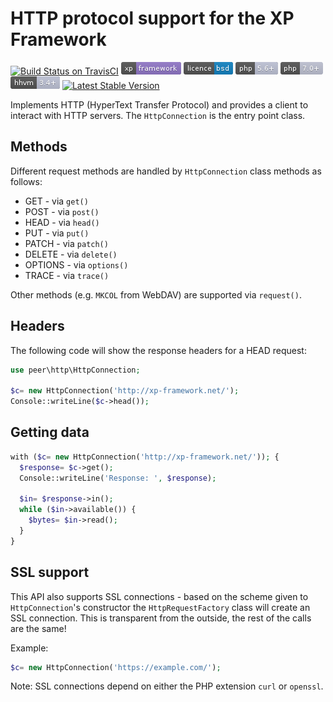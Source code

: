 HTTP protocol support for the XP Framework
========================================================================

[![Build Status on TravisCI](https://secure.travis-ci.org/xp-framework/http.svg)](http://travis-ci.org/xp-framework/http)
[![XP Framework Module](https://raw.githubusercontent.com/xp-framework/web/master/static/xp-framework-badge.png)](https://github.com/xp-framework/core)
[![BSD Licence](https://raw.githubusercontent.com/xp-framework/web/master/static/licence-bsd.png)](https://github.com/xp-framework/core/blob/master/LICENCE.md)
[![Required PHP 5.6+](https://raw.githubusercontent.com/xp-framework/web/master/static/php-5_6plus.png)](http://php.net/)
[![Supports PHP 7.0+](https://raw.githubusercontent.com/xp-framework/web/master/static/php-7_0plus.png)](http://php.net/)
[![Supports HHVM 3.4+](https://raw.githubusercontent.com/xp-framework/web/master/static/hhvm-3_4plus.png)](http://hhvm.com/)
[![Latest Stable Version](https://poser.pugx.org/xp-framework/http/version.png)](https://packagist.org/packages/xp-framework/http)

Implements HTTP (HyperText Transfer Protocol) and provides a client to interact with HTTP servers. The `HttpConnection` is the entry point class.

Methods
-------
Different request methods are handled by `HttpConnection` class methods as follows:

* GET - via `get()`
* POST - via `post()`
* HEAD - via `head()`
* PUT - via `put()`
* PATCH - via `patch()`
* DELETE - via `delete()`
* OPTIONS - via `options()`
* TRACE - via `trace()`

Other methods (e.g. `MKCOL` from WebDAV) are supported via `request()`.

Headers
-------
The following code will show the response headers for a HEAD request:

```php
use peer\http\HttpConnection;

$c= new HttpConnection('http://xp-framework.net/');
Console::writeLine($c->head());
```

Getting data
-----------

```php
with ($c= new HttpConnection('http://xp-framework.net/')); {
  $response= $c->get();
  Console::writeLine('Response: ', $response);
  
  $in= $response->in();
  while ($in->available()) {
    $bytes= $in->read();
  }
}
```

SSL support
-----------
This API also supports SSL connections - based on the scheme given to `HttpConnection`'s constructor the `HttpRequestFactory` class will create an SSL connection. This is transparent from the outside, the rest of the calls are the same!

Example:

```php
$c= new HttpConnection('https://example.com/');
```

Note: SSL connections depend on either the PHP extension `curl` or `openssl`.
